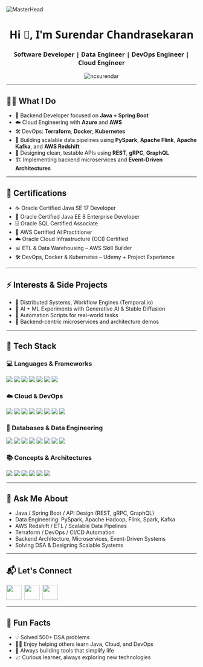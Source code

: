 ![MasterHead](https://mir-s3-cdn-cf.behance.net/project_modules/max_1200/79731568097599.5b50bca477735.jpg)

<h1 align="center" style="font-family: 'Segoe UI', Tahoma, Geneva, Verdana, sans-serif;">Hi 👋, I'm Surendar Chandrasekaran</h1>
<h3 align="center" style="font-family: 'Segoe UI', Tahoma, Geneva, Verdana, sans-serif;">Software Developer | Data Engineer | DevOps Engineer | Cloud Engineer</h3>

<p align="center">
  <img src="https://komarev.com/ghpvc/?username=ncsurendar&label=Profile%20views&color=0e75b6&style=flat" alt="ncsurendar" />
</p>

---

## 👨‍💻 What I Do  
- 🧰 Backend Developer focused on **Java + Spring Boot**  
- ☁️ Cloud Engineering with **Azure** and **AWS**  
- 🛠️ DevOps: **Terraform**, **Docker**, **Kubernetes**  
- 🧪 Building scalable data pipelines using **PySpark**, **Apache Flink**, **Apache Kafka**, and **AWS Redshift**  
- 🧱 Designing clean, testable APIs using **REST**, **gRPC**, **GraphQL**  
- 🏗️ Implementing backend microservices and **Event-Driven Architectures**  

---

## 📜 Certifications  
- ☕ Oracle Certified Java SE 17 Developer  
- 🏢 Oracle Certified Java EE 8 Enterprise Developer  
- 🗄️ Oracle SQL Certified Associate
- 🤖 AWS Certified AI Practitioner  
- ☁️ Oracle Cloud Infrastructure (OCI) Certified
- 📊 ETL & Data Warehousing – AWS Skill Builder  
- 🛠️ DevOps, Docker & Kubernetes – Udemy + Project Experience

---

## ⚡ Interests & Side Projects  
- 🧠 Distributed Systems, Workflow Engines (Temporal.io)  
- 🧪 AI + ML Experiments with Generative AI & Stable Diffusion  
- 🧰 Automation Scripts for real-world tasks  
- 📂 Backend-centric microservices and architecture demos  

---

## 🚀 Tech Stack

### 💻 Languages & Frameworks
<p align="left">
  <img src="https://img.shields.io/badge/Java-%23ED8B00?style=for-the-badge&logo=java&logoColor=white" />
  <img src="https://img.shields.io/badge/Python-%233776AB?style=for-the-badge&logo=python&logoColor=white" />
  <img src="https://img.shields.io/badge/Spring_Boot-%236DB33F?style=for-the-badge&logo=springboot&logoColor=white" />
  <img src="https://img.shields.io/badge/Spring_Security-%236DB33F?style=for-the-badge&logo=spring&logoColor=white" />
  <img src="https://img.shields.io/badge/Spring_Cloud-%236DB33F?style=for-the-badge&logo=spring&logoColor=white" />
  <img src="https://img.shields.io/badge/gRPC-%2300B1CC?style=for-the-badge&logo=grpc&logoColor=white" />
  <img src="https://img.shields.io/badge/GraphQL-E10098?style=for-the-badge&logo=graphql&logoColor=white" />
</p>

### ☁️ Cloud & DevOps
<p align="left">
  <img src="https://img.shields.io/badge/AWS-%23232F3E?style=for-the-badge&logo=amazonaws&logoColor=white" />
  <img src="https://img.shields.io/badge/Azure-%230072C6?style=for-the-badge&logo=microsoftazure&logoColor=white" />
  <img src="https://img.shields.io/badge/Oracle_Cloud-%23000000?style=for-the-badge&logo=oracle&logoColor=white" />
  <img src="https://img.shields.io/badge/Docker-%230db7ed?style=for-the-badge&logo=docker&logoColor=white" />
  <img src="https://img.shields.io/badge/Kubernetes-%23326CE5?style=for-the-badge&logo=kubernetes&logoColor=white" />
  <img src="https://img.shields.io/badge/Terraform-%235835CC?style=for-the-badge&logo=terraform&logoColor=white" />
  <img src="https://img.shields.io/badge/Git-%23F05032?style=for-the-badge&logo=git&logoColor=white" />
  <img src="https://img.shields.io/badge/CI/CD-%23FF9900?style=for-the-badge&logo=githubactions&logoColor=white" />
</p>

### 🧪 Databases & Data Engineering
<p align="left">
  <img src="https://img.shields.io/badge/PostgreSQL-%23336791?style=for-the-badge&logo=postgresql&logoColor=white" />
  <img src="https://img.shields.io/badge/MySQL-%234479A1?style=for-the-badge&logo=mysql&logoColor=white" />
  <img src="https://img.shields.io/badge/Oracle-%23F80000?style=for-the-badge&logo=oracle&logoColor=white" />
  <img src="https://img.shields.io/badge/AWS_Redshift-%23232F3E?style=for-the-badge&logo=amazonaws&logoColor=white" />
  <img src="https://img.shields.io/badge/Apache_Hadoop-%23EE682F?style=for-the-badge&logo=apachehadoop&logoColor=white" />
  <img src="https://img.shields.io/badge/Apache_Flink-%2300BFFF?style=for-the-badge&logo=apacheflink&logoColor=white" />
  <img src="https://img.shields.io/badge/Apache_Spark-%23E75A2B?style=for-the-badge&logo=apache-spark&logoColor=white" />
  <img src="https://img.shields.io/badge/Apache_Kafka-%23FF0000?style=for-the-badge&logo=apachekafka&logoColor=white" />
</p>

### 📚 Concepts & Architectures
<p align="left">
  <img src="https://img.shields.io/badge/OOP-%230073B1?style=for-the-badge" />
  <img src="https://img.shields.io/badge/RESTful_APIs-%234CAF50?style=for-the-badge" />
  <img src="https://img.shields.io/badge/System_Design-%23FF5722?style=for-the-badge" />
  <img src="https://img.shields.io/badge/Data_Pipelines-%239C27B0?style=for-the-badge" />
  <img src="https://img.shields.io/badge/Event_Driven_Architecture-%23007ACC?style=for-the-badge" />
  <img src="https://img.shields.io/badge/Exception_Handling-%23FF9800?style=for-the-badge" />
</p>

---

## 💬 Ask Me About
- Java / Spring Boot / API Design (REST, gRPC, GraphQL)  
- Data Engineering: PySpark, Apache Hadoop, Flink, Spark, Kafka  
- AWS Redshift / ETL / Scalable Data Pipelines  
- Terraform / DevOps / CI/CD Automation  
- Backend Architecture, Microservices, Event-Driven Systems  
- Solving DSA & Designing Scalable Systems  

---

## 📬 Let's Connect
<p align="left">
  <a href="https://linkedin.com/in/surendar-c" target="_blank"><img src="https://cdn.jsdelivr.net/gh/devicons/devicon/icons/linkedin/linkedin-original.svg" width="40" /></a>&nbsp;
  <a href="https://leetcode.com/surendar_c" target="_blank"><img src="https://raw.githubusercontent.com/rahuldkjain/github-profile-readme-generator/master/src/images/icons/Social/leet-code.svg" width="40" /></a>&nbsp;
  <a href="mailto:ncsurendar123@gmail.com"><img src="https://cdn.jsdelivr.net/gh/devicons/devicon/icons/google/google-original.svg" width="40" /></a>
</p>

---

## 🧩 Fun Facts
- 💡 Solved 500+ DSA problems  
- 👨‍🏫 Enjoy helping others learn Java, Cloud, and DevOps  
- 🔄 Always building tools that simplify life  
- 📈 Curious learner, always exploring new technologies  

